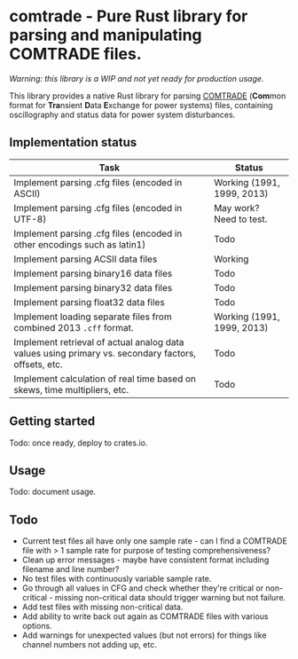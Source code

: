 # comtrade - Pure Rust library for parsing and manipulating COMTRADE files.

*Warning: this library is a WIP and not yet ready for production usage.*

This library provides a native Rust library for parsing [COMTRADE](https://en.wikipedia.org/wiki/Comtrade) (**Com**mon format for **Tra**nsient **D**ata **E**xchange for power systems) files, containing oscillography and status data for power system disturbances.

## Implementation status

| Task | Status |
| ---- | ------ |
| Implement parsing .cfg files (encoded in ASCII) | Working (1991, 1999, 2013) |
| Implement parsing .cfg files (encoded in UTF-8) | May work? Need to test. |
| Implement parsing .cfg files (encoded in other encodings such as latin1) | Todo |
| Implement parsing ACSII data files | Working |
| Implement parsing binary16 data files | Todo |
| Implement parsing binary32 data files | Todo |
| Implement parsing float32 data files | Todo |
| Implement loading separate files from combined 2013 `.cff` format. | Working (1991, 1999, 2013) |
| Implement retrieval of actual analog data values using primary vs. secondary factors, offsets, etc. | Todo |
| Implement calculation of real time based on skews, time multipliers, etc. | Todo |

## Getting started

Todo: once ready, deploy to crates.io.

## Usage

Todo: document usage.

## Todo

- Current test files all have only one sample rate - can I find a COMTRADE file with > 1 sample rate for purpose of testing comprehensiveness?
- Clean up error messages - maybe have consistent format including filename and line number?
- No test files with continuously variable sample rate.
- Go through all values in CFG and check whether they're critical or non-critical - missing non-critical data should trigger warning but not failure.
- Add test files with missing non-critical data.
- Add ability to write back out again as COMTRADE files with various options.
- Add warnings for unexpected values (but not errors) for things like channel numbers not adding up, etc.
